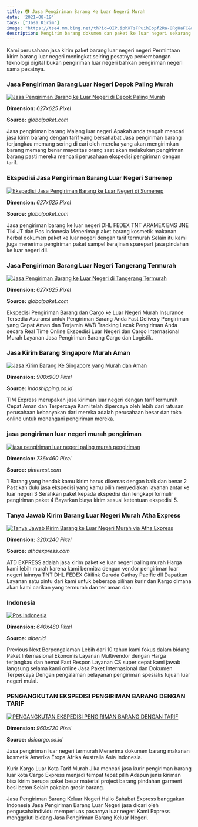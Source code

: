 ```yaml
---
title: 📷 Jasa Pengiriman Barang Ke Luar Negeri Murah
date: '2021-08-19'
tags: ["Jasa Kirim"]
image: "https://tse4.mm.bing.net/th?id=OIP.iphXTsFPuihIopf2Ra-8RgHaFC&amp;pid=15.1"
description: Mengirim barang dokumen dan paket ke luar negeri sekarang semakin mudah Apalagi dengan perkembangan e commerce perdagangan online membuat aktivitas ekspor se
---
```




Kami perusahaan jasa kirim paket barang luar negeri negeri Permintaan kirim barang luar negeri meningkat seiring pesatnya perkembangan teknologi digital bukan pengiriman luar negeri bahkan pengiriman negeri sama pesatnya.



### Jasa Pengiriman Barang Luar Negeri Depok Paling Murah

[![Jasa Pengiriman Barang ke Luar Negeri di Depok Paling Murah](https://globalpaket.com/wp-content/uploads/2020/11/jasa-pengiriman-barang-ke-luar-negeri-murah-di-depok.jpg)](https://globalpaket.com/wp-content/uploads/2020/11/jasa-pengiriman-barang-ke-luar-negeri-murah-di-depok.jpg)


**Dimension:** _627x625 Pixel_ 

**Source:** _globalpaket.com_ 


Jasa pengiriman barang Malang luar negeri Apakah anda tengah mencari jasa kirim barang dengan tarif yang bersahabat Jasa pengiriman barang terjangkau memang sering di cari oleh mereka yang akan mengirimkan barang memang benar mayoritas orang saat akan melakukan pengiriman barang pasti mereka mencari perusahaan ekspedisi pengiriman dengan tarif.


### Ekspedisi Jasa Pengiriman Barang Luar Negeri Sumenep 

[![Ekspedisi Jasa Pengiriman Barang ke Luar Negeri di Sumenep ](https://globalpaket.com/wp-content/uploads/2021/03/Ekspedisi-jasa-pengiriman-luar-negeri-sumenep-murah-1.jpg)](https://globalpaket.com/wp-content/uploads/2021/03/Ekspedisi-jasa-pengiriman-luar-negeri-sumenep-murah-1.jpg)


**Dimension:** _627x625 Pixel_ 

**Source:** _globalpaket.com_ 


Jasa pengiriman barang ke luar negeri DHL FEDEX TNT ARAMEX EMS JNE Tiki JT dan Pos Indonesia Menerima p aket barang kosmetik makanan herbal dokumen paket ke luar negeri dengan tarif termurah Selain itu kami juga menerima pengiriman paket sampel kerajinan sparepart jasa pindahan ke luar negeri dll.


### Jasa Pengiriman Barang Luar Negeri Tangerang Termurah

[![Jasa Pengiriman Barang ke Luar Negeri di Tangerang Termurah](https://globalpaket.com/wp-content/uploads/2020/11/ekspedisi-jasa-pengiriman-barang-ke-luar-negeri-di-tangerang.jpg)](https://globalpaket.com/wp-content/uploads/2020/11/ekspedisi-jasa-pengiriman-barang-ke-luar-negeri-di-tangerang.jpg)


**Dimension:** _627x625 Pixel_ 

**Source:** _globalpaket.com_ 


Ekspedisi Pengiriman Barang dan Cargo ke Luar Negeri Murah Insurance Tersedia Asuransi untuk Pengiriman Barang Anda Fast Delivery Pengiriman yang Cepat Aman dan Terjamin AWB Tracking Lacak Pengiriman Anda secara Real Time Online Ekspedisi Luar Negeri dan Cargo Internasional Murah Layanan Jasa Pengiriman Barang Cargo dan Logistik.


### Jasa Kirim Barang Singapore Murah Aman 

[![Jasa Kirim Barang Ke Singapore yang Murah dan Aman ](https://indoshipping.co.id/wp-content/uploads/2020/03/singapore-co-id.jpg)](https://indoshipping.co.id/wp-content/uploads/2020/03/singapore-co-id.jpg)


**Dimension:** _900x900 Pixel_ 

**Source:** _indoshipping.co.id_ 


TIM Express merupakan jasa kiriman luar negeri dengan tarif termurah Cepat Aman dan Terpercaya Kami telah dipercaya oleh lebih dari ratusan perusahaan kebanyakan dari mereka adalah perusahaan besar dan toko online untuk menangani pengiriman mereka.


### jasa pengiriman luar negeri murah pengiriman 

[![jasa pengiriman luar negeri paling murah pengiriman ](https://i.pinimg.com/736x/61/37/bc/6137bc233b9de73e4222102031bae12e.jpg)](https://i.pinimg.com/736x/61/37/bc/6137bc233b9de73e4222102031bae12e.jpg)


**Dimension:** _736x460 Pixel_ 

**Source:** _pinterest.com_ 


1 Barang yang hendak kamu kirim harus dikemas dengan baik dan benar 2 Pastikan dulu jasa ekspedisi yang kamu pilih menyediakan layanan antar ke luar negeri 3 Serahkan paket kepada ekspedisi dan lengkapi formulir pengiriman paket 4 Bayarkan biaya kirim sesuai ketentuan ekspedisi 5.


### Tanya Jawab Kirim Barang Luar Negeri Murah Atha Express

[![Tanya Jawab Kirim Barang ke Luar Negeri Murah via Atha Express](https://athaexpress.com/wp-content/uploads/2017/09/kirim-barang-dan-paket-ke-luar-negeri-murah.jpg)](https://athaexpress.com/wp-content/uploads/2017/09/kirim-barang-dan-paket-ke-luar-negeri-murah.jpg)


**Dimension:** _320x240 Pixel_ 

**Source:** _athaexpress.com_ 


ATD EXPRESS adalah jasa kirim paket ke luar negeri paling murah Harga kami lebih murah karena kami bermitra dengan vendor pengiriman luar negeri lainnya TNT DHL FEDEX Citilink Garuda Cathay Pacific dll Dapatkan Layanan satu pintu dari kami untuk beberapa pilihan kurir dan Kargo dimana akan kami carikan yang termurah dan ter aman dan.


###  Indonesia

[![Pos Indonesia](https://1.bp.blogspot.com/-_wLO37Kc6po/XwfF8yTtF1I/AAAAAAAAgbg/4dL0aniX09kPOm_O8e9rKfjIYnoTSPa7wCLcBGAsYHQ/w640-h480/Amerika.jpg)](https://1.bp.blogspot.com/-_wLO37Kc6po/XwfF8yTtF1I/AAAAAAAAgbg/4dL0aniX09kPOm_O8e9rKfjIYnoTSPa7wCLcBGAsYHQ/w640-h480/Amerika.jpg)


**Dimension:** _640x480 Pixel_ 

**Source:** _alber.id_ 


Previous Next Berpengalaman Lebih dari 10 tahun kami fokus dalam bidang Paket Internasional Ekonomis Layanan Multivendor dengan Harga terjangkau dan hemat Fast Respon Layanan CS super cepat kami jawab langsung selama kami online Jasa Paket Internasional dan Dokumen Terpercaya Dengan pengalaman pelayanan pengiriman spesialis tujuan luar negeri mulai.


### PENGANGKUTAN EKSPEDISI PENGIRIMAN BARANG DENGAN TARIF 

[![PENGANGKUTAN  EKSPEDISI PENGIRIMAN BARANG DENGAN TARIF ](https://dsicargo.co.id/media/foto_berita/228_759_PengirimanMurah.jpg)](https://dsicargo.co.id/media/foto_berita/228_759_PengirimanMurah.jpg)


**Dimension:** _960x720 Pixel_ 

**Source:** _dsicargo.co.id_ 



Jasa pengiriman luar negeri termurah Menerima dokumen barang makanan kosmetik Amerika Eropa Afrika Australia Asia Indonesia.


Kurir Kargo Luar Kota Tarif Murah Jika mencari jasa kurir pengiriman barang luar kota Cargo Express menjadi tempat tepat pilih Adapun jenis kiriman bisa kirim berupa paket besar material project barang pindahan garment besi beton Selain pakaian grosir barang.


Jasa Pengiriman Barang Keluar Negeri Hallo Sahabat Express banggakan Indonesia Jasa Pengiriman Barang Luar Negeri jasa dicari oleh pengusahaindividu memperluas pasarnya luar negeri Kami Express menggeluti bidang Jasa Pengiriman Barang Keluar Negeri.




